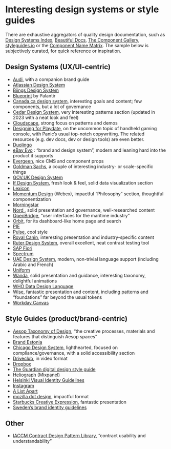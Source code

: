 # Interesting design systems or style guides

<!--BREAK-->

There are exhaustive aggregators of quality design documentation, such as [Design Systems Index](https://rubenferreiraduarte.notion.site/4d6689eec17a46bc84ecfedbd7c85220?v=0260afd5987042bf809d8229d6f7e34b), [Beautiful Docs](https://github.com/PharkMillups/beautiful-docs), [The Component Gallery](https://component.gallery/), [styleguides.io](http://styleguides.io/) or the [Component Name Matrix](https://open-ui.org/research/component-matrix/). The sample below is subjectively curated, for quick reference or inspiration.

<!-- [Designing Inspired Style Guides](https://speakerdeck.com/malarkey/designing-inspired-style-guides) -->

## Design Systems (UX/UI-centric)

- [Audi](http://www.audi.com/ci/en/guides/user-interface/introduction.html), with a companion brand guide
- [Atlassian Design System](https://atlassian.design/)
- [Biings Design System](https://biings.design/#/)
- [Blueprint](http://blueprintjs.com/) by Palantir
- [Canada.ca design system](https://www.canada.ca/en/government/about/design-system.html), interesting goals and content; few components, but a lot of governance
- [Cedar Design System](https://cedar.rei.com/), very interesting patterns section (updated in 2023 with a neat look and feel)
- [Cloudscape](https://cloudscape.design/), strong focus on patterns and demos
- [Designing for Playdate](https://sdk.play.date/1.13.7/Designing%20for%20Playdate.html), on the uncommon topic of handheld gaming console, with Panic’s usual top-notch copywriting. The related resources (e.g. dev docs, dev or design tools) are even better.
- [Duolingo](https://www.duolingo.com/design/)
- [eBay Evo](https://playbook.ebay.com/) : “brand and design system”, modern and leaning hard into the product it supports
- [Evergeen](https://evergreen.segment.com/), nice CMS and component props
- [Goldman Sachs](https://design.gs.com/home), a couple of interesting industry- or scale-specific things
- [GOV.UK Design System](https://design-system.service.gov.uk/)
- [If Design System](https://design.if.eu/), fresh look & feel, solid data visualization section
- [Lexicon](https://lexicondesign.io/)
- [Momentum Design](https://momentum.design/) (Webex), impactful “Philosophy” section, thoughtful componentization
- [Morningstar](http://designsystem.morningstar.com/)
- [Nord ](https://nordhealth.design/), solid presentation and governance, well-researched content
- [OpenBridge](https://openbridge-ds.webflow.io), “user interfaces for the maritime industry”
- [Orbit](https://orbit.kiwi/), for its dashboard-like home page and search
- [PIE](https://pie.design/)
- [Pulse](https://pulse.heartbeat.ua/), cool style
- [Royal Canin](http://developer.royalcanin.com/), interesting presentation and industry-specific content
- [Ruter Design System](https://components.ruter.as/), overall excellent, neat contrast testing tool
- [SAP Fiori](http://experience.sap.com/fiori-guidelines/)
- [Spectrum](https://spectrum.adobe.com/)
- [UAE Design System](https://designsystem.gov.ae/), modern, non-trivial language support (including Arabic and French)
- [Uniform](http://uniform.hudl.com/)
- [Wanda](https://design.wonderflow.ai/), solid presentation and guidance, interesting taxonomy, delightful animations
- [WHO Data Design Language](https://apps.who.int/gho/data/design-language/index.html)
- [Wise](https://wise.design/), fantastic presentation and content, including patterns and “foundations” far beyond the usual tokens
- [Workday Canvas](https://design.workday.com/)

## Style Guides (product/brand-centric)

- [Aesop Taxonomy of Design](http://taxonomyofdesign.com/#!/), “the creative processes, materials and features that distinguish Aesop spaces”
- [Brand Estonia](https://brand.estonia.ee/?lang=en)
- [Chicago Design System](https://design.chicago.gov/), lighthearted, focused on compliance/governance, with a solid accessibility section
- [Driveclub](https://www.youtube.com/watch?v=IKaiXA4Xx74), in video format
- [Dropbox](https://brand.dropbox.com/)
- [The Guardian digital design style guide](https://design.theguardian.com/)
- [Heliograph](https://brand.mixpanel.com/) (Mixpanel)
- [Helsinki Visual Identity Guidelines](https://brand.hel.fi/en/)
- [Instagram](https://about.instagram.com/brand/)
- [A List Apart](http://alistapart.com/about/style-guide)
- [mozilla dot design](https://mozilla.design/), impactful format
- [Starbucks Creative Expression](https://creative.starbucks.com/), fantastic presentation
- [Sweden’s brand identity guidelines](https://identity.sweden.se/en)

## Other

- [IACCM Contract Design Pattern Library](https://contract-design.iaccm.com/), “contract usability and understandability”
